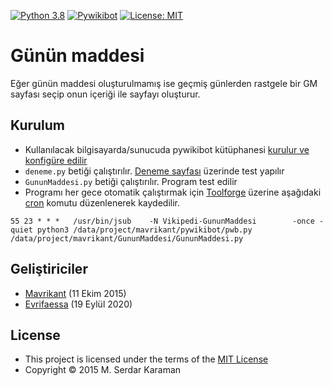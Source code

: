 [![Python 3.8](https://img.shields.io/badge/python-3.8-blue.svg)](https://www.python.org/downloads/release/python-380/) [![Pywikibot](https://img.shields.io/badge/Pywikibot-4.3.0-green.svg)](https://www.mediawiki.org/wiki/Manual:Pywikibot) [![License: MIT](https://img.shields.io/badge/License-MIT-yellow.svg)](https://opensource.org/licenses/MIT)

# Günün maddesi

Eğer günün maddesi oluşturulmamış ise geçmiş günlerden rastgele bir GM sayfası seçip onun içeriği ile sayfayı oluşturur.

## Kurulum

* Kullanılacak bilgisayarda/sunucuda pywikibot kütüphanesi [kurulur ve konfigüre edilir](https://www.mediawiki.org/wiki/Manual:Pywikibot/Installation)
* ```deneme.py``` betiği çalıştırılır. [Deneme sayfası](https://tr.wikipedia.org/wiki/Vikipedi:Deneme_tahtas%C4%B1) üzerinde test yapılır
* ```GununMaddesi.py``` betiği çalıştırılır. Program test edilir
* Programı her gece otomatik çalıştırmak için [Toolforge](https://wikitech.wikimedia.org/) üzerine aşağıdaki [cron](https://en.wikipedia.org/wiki/Cron) komutu düzenlenerek kaydedilir.
  
```text
55 23 * * *   /usr/bin/jsub    -N Vikipedi-GununMaddesi        -once -quiet python3 /data/project/mavrikant/pywikibot/pwb.py /data/project/mavrikant/GununMaddesi/GununMaddesi.py
```

## Geliştiriciler

* [Mavrikant](https://tr.wikipedia.org/wiki/Kullan%C4%B1c%C4%B1:Mavrikant) (11 Ekim 2015)
* [Evrifaessa](https://tr.wikipedia.org/wiki/Kullan%C4%B1c%C4%B1:Evrifaessa) (19 Eylül 2020)

## License

* This project is licensed under the terms of the  [MIT License](https://choosealicense.com/licenses/mit/)
* Copyright © 2015 M. Serdar Karaman
